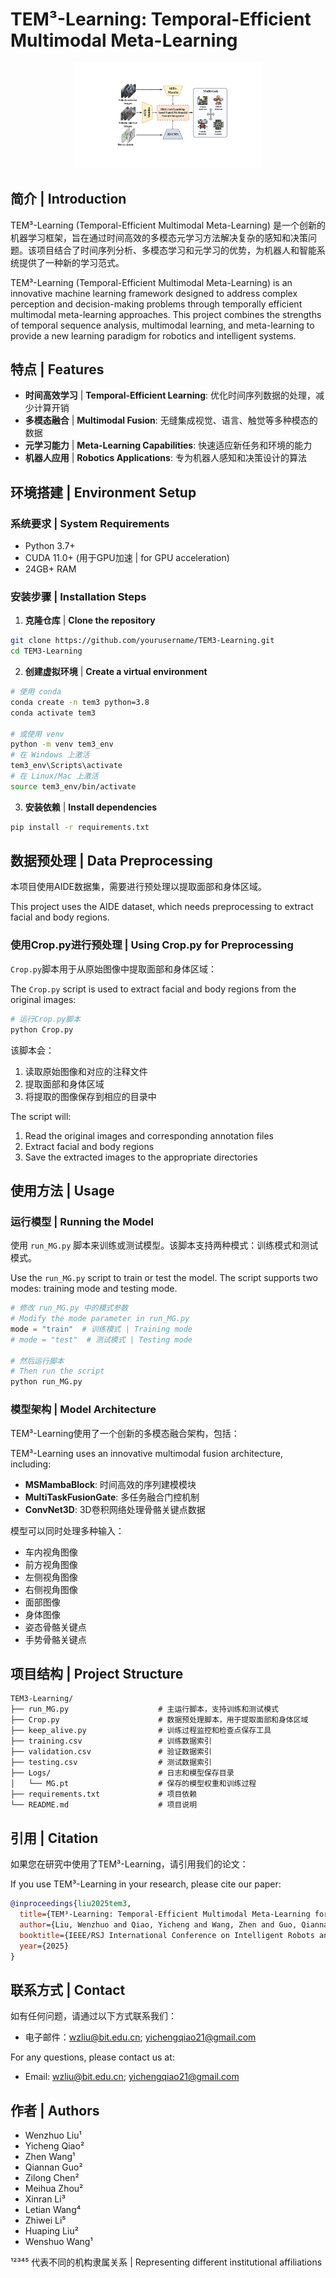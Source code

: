 # TEM³-Learning: Temporal-Efficient Multimodal Meta-Learning

<div align="center">
  <img src="framework.pdf" alt="TEM³-Learning Logo" width="300"/>
</div>

## 简介 | Introduction

TEM³-Learning (Temporal-Efficient Multimodal Meta-Learning) 是一个创新的机器学习框架，旨在通过时间高效的多模态元学习方法解决复杂的感知和决策问题。该项目结合了时间序列分析、多模态学习和元学习的优势，为机器人和智能系统提供了一种新的学习范式。

TEM³-Learning (Temporal-Efficient Multimodal Meta-Learning) is an innovative machine learning framework designed to address complex perception and decision-making problems through temporally efficient multimodal meta-learning approaches. This project combines the strengths of temporal sequence analysis, multimodal learning, and meta-learning to provide a new learning paradigm for robotics and intelligent systems.

## 特点 | Features

- **时间高效学习** | **Temporal-Efficient Learning**: 优化时间序列数据的处理，减少计算开销
- **多模态融合** | **Multimodal Fusion**: 无缝集成视觉、语言、触觉等多种模态的数据
- **元学习能力** | **Meta-Learning Capabilities**: 快速适应新任务和环境的能力
- **机器人应用** | **Robotics Applications**: 专为机器人感知和决策设计的算法

## 环境搭建 | Environment Setup

### 系统要求 | System Requirements

- Python 3.7+
- CUDA 11.0+ (用于GPU加速 | for GPU acceleration)
- 24GB+ RAM

### 安装步骤 | Installation Steps

1. **克隆仓库** | **Clone the repository**

```bash
git clone https://github.com/yourusername/TEM3-Learning.git
cd TEM3-Learning
```

2. **创建虚拟环境** | **Create a virtual environment**

```bash
# 使用 conda
conda create -n tem3 python=3.8
conda activate tem3

# 或使用 venv
python -m venv tem3_env
# 在 Windows 上激活
tem3_env\Scripts\activate
# 在 Linux/Mac 上激活
source tem3_env/bin/activate
```

3. **安装依赖** | **Install dependencies**

```bash
pip install -r requirements.txt
```

## 数据预处理 | Data Preprocessing

本项目使用AIDE数据集，需要进行预处理以提取面部和身体区域。

This project uses the AIDE dataset, which needs preprocessing to extract facial and body regions.

### 使用Crop.py进行预处理 | Using Crop.py for Preprocessing

`Crop.py`脚本用于从原始图像中提取面部和身体区域：

The `Crop.py` script is used to extract facial and body regions from the original images:

```bash
# 运行Crop.py脚本
python Crop.py
```

该脚本会：
1. 读取原始图像和对应的注释文件
2. 提取面部和身体区域
3. 将提取的图像保存到相应的目录中

The script will:
1. Read the original images and corresponding annotation files
2. Extract facial and body regions
3. Save the extracted images to the appropriate directories

## 使用方法 | Usage

### 运行模型 | Running the Model

使用 `run_MG.py` 脚本来训练或测试模型。该脚本支持两种模式：训练模式和测试模式。

Use the `run_MG.py` script to train or test the model. The script supports two modes: training mode and testing mode.

```python
# 修改 run_MG.py 中的模式参数
# Modify the mode parameter in run_MG.py
mode = "train"  # 训练模式 | Training mode
# mode = "test"  # 测试模式 | Testing mode

# 然后运行脚本
# Then run the script
python run_MG.py
```

### 模型架构 | Model Architecture

TEM³-Learning使用了一个创新的多模态融合架构，包括：

TEM³-Learning uses an innovative multimodal fusion architecture, including:

- **MSMambaBlock**: 时间高效的序列建模模块
- **MultiTaskFusionGate**: 多任务融合门控机制
- **ConvNet3D**: 3D卷积网络处理骨骼关键点数据

模型可以同时处理多种输入：
- 车内视角图像
- 前方视角图像
- 左侧视角图像
- 右侧视角图像
- 面部图像
- 身体图像
- 姿态骨骼关键点
- 手势骨骼关键点

## 项目结构 | Project Structure

```
TEM3-Learning/
├── run_MG.py                    # 主运行脚本，支持训练和测试模式
├── Crop.py                      # 数据预处理脚本，用于提取面部和身体区域
├── keep_alive.py                # 训练过程监控和检查点保存工具
├── training.csv                 # 训练数据索引
├── validation.csv               # 验证数据索引
├── testing.csv                  # 测试数据索引
├── Logs/                        # 日志和模型保存目录
│   └── MG.pt                    # 保存的模型权重和训练过程
├── requirements.txt             # 项目依赖
└── README.md                    # 项目说明
```

## 引用 | Citation

如果您在研究中使用了TEM³-Learning，请引用我们的论文：

If you use TEM³-Learning in your research, please cite our paper:

```bibtex
@inproceedings{liu2025tem3,
  title={TEM³-Learning: Temporal-Efficient Multimodal Meta-Learning for Robotic Applications},
  author={Liu, Wenzhuo and Qiao, Yicheng and Wang, Zhen and Guo, Qiannan and Chen, Zilong and Zhou, Meihua and Li, Xinran and Wang, Letian and Li, Zhiwei and Liu, Huaping and Wang, Wenshuo},
  booktitle={IEEE/RSJ International Conference on Intelligent Robots and Systems (IROS)},
  year={2025}
}
```

## 联系方式 | Contact

如有任何问题，请通过以下方式联系我们：
- 电子邮件：wzliu@bit.edu.cn; yichengqiao21@gmail.com


For any questions, please contact us at:
- Email: wzliu@bit.edu.cn; yichengqiao21@gmail.com

  
  
## 作者 | Authors

- Wenzhuo Liu¹
- Yicheng Qiao²
- Zhen Wang¹
- Qiannan Guo²
- Zilong Chen²
- Meihua Zhou²
- Xinran Li³
- Letian Wang⁴
- Zhiwei Li⁵
- Huaping Liu²
- Wenshuo Wang¹

¹²³⁴⁵ 代表不同的机构隶属关系 | Representing different institutional affiliations